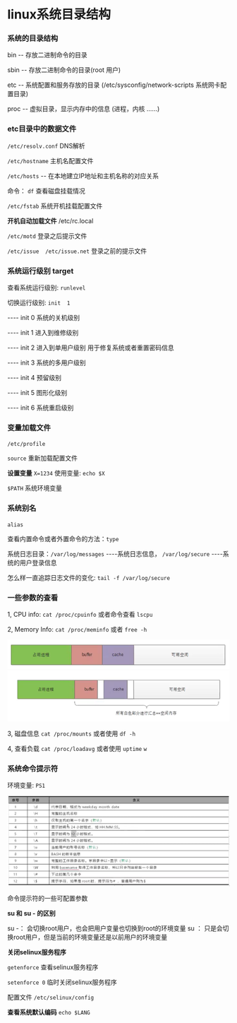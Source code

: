 linux系统目录结构
=======

### 系统的目录结构

bin -- 存放二进制命令的目录

sbin -- 存放二进制命令的目录(root 用户)

etc -- 系统配置和服务存放的目录 (/etc/sysconfig/network-scripts 系统网卡配置目录)

proc -- 虚拟目录，显示内存中的信息 (进程，内核 ......)

### etc目录中的数据文件

`/etc/resolv.conf`  DNS解析

`/etc/hostname` 主机名配置文件

`/etc/hosts` -- 在本地建立IP地址和主机名称的对应关系

命令： `df` 查看磁盘挂载情况

`/etc/fstab` 系统开机挂载配置文件

**开机自动加载文件** /etc/rc.local

`/etc/motd` 登录之后提示文件

`/etc/issue  /etc/issue.net` 登录之前的提示文件

### 系统运行级别 target

查看系统运行级别: `runlevel`

切换运行级别: `init  1` 

---- init 0 系统的关机级别

---- init 1 进入到维修级别

---- init 2 进入到单用户级别 用于修复系统或者重置密码信息

---- init 3 系统的多用户级别

---- init 4 预留级别

---- init 5 图形化级别

---- init 6 系统重启级别

### 变量加载文件

`/etc/profile`

`source` 重新加载配置文件

**设置变量** `X=1234` 使用变量: `echo $X`

`$PATH` 系统环境变量

### 系统别名

`alias`

查看内置命令或者外置命令的方法：`type`

系统日志目录：`/var/log/messages` ----系统日志信息， `/var/log/secure` ----系统的用户登录信息

怎么样一直追踪日志文件的变化: `tail -f /var/log/secure`

### 一些参数的查看

1, CPU info: `cat /proc/cpuinfo` 或者命令查看 `lscpu`

2, Memory Info: `cat /proc/meminfo` 或者 `free -h`

<img src=".assets/image-20200712155914368.png" alt="image-20200712155914368" style="zoom:67%;" />

<img src=".assets/image-20200712160836240.png" alt="image-20200712160836240" style="zoom:67%;" />

3, 磁盘信息 `cat /proc/mounts` 或者使用 `df -h`

4, 查看负载 `cat /proc/loadavg` 或者使用 `uptime` `w`

### 系统命令提示符

环境变量: `PS1`

<img src=".assets/image-20200712184541465.png" alt="image-20200712184541465" style="zoom:75%;" />

命令提示符的一些可配置参数

**su 和 su - 的区别**

su -： 会切换root用户，也会把用户变量也切换到root的环境变量
su ： 只是会切换root用户，但是当前的环境变量还是以前用户的环境变量

**关闭selinux服务程序**

`getenforce` 查看selinux服务程序

`setenforce 0` 临时关闭selinux服务程序

配置文件 `/etc/selinux/config`

**查看系统默认编码**  `echo $LANG`


